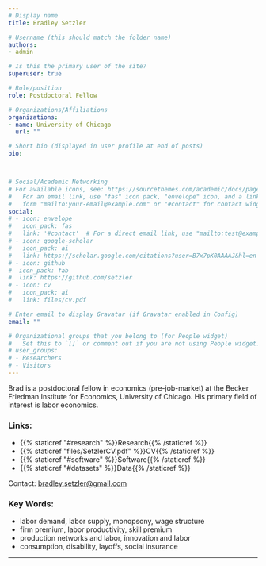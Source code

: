 ```yaml
---
# Display name
title: Bradley Setzler

# Username (this should match the folder name)
authors:
- admin

# Is this the primary user of the site?
superuser: true

# Role/position
role: Postdoctoral Fellow

# Organizations/Affiliations
organizations:
- name: University of Chicago
  url: ""

# Short bio (displayed in user profile at end of posts)
bio: 



# Social/Academic Networking
# For available icons, see: https://sourcethemes.com/academic/docs/page-builder/#icons
#   For an email link, use "fas" icon pack, "envelope" icon, and a link in the
#   form "mailto:your-email@example.com" or "#contact" for contact widget.
social:
# - icon: envelope
#   icon_pack: fas
#   link: '#contact'  # For a direct email link, use "mailto:test@example.org".
# - icon: google-scholar
#   icon_pack: ai
#   link: https://scholar.google.com/citations?user=B7x7pK0AAAAJ&hl=en
# - icon: github
#  icon_pack: fab
#  link: https://github.com/setzler
# - icon: cv
#   icon_pack: ai
#   link: files/cv.pdf

# Enter email to display Gravatar (if Gravatar enabled in Config)
email: ""

# Organizational groups that you belong to (for People widget)
#   Set this to `[]` or comment out if you are not using People widget.
# user_groups:
# - Researchers
# - Visitors
---
```


Brad is a postdoctoral fellow in economics (pre-job-market) at the Becker Friedman Institute for Economics, University of Chicago. His primary field of interest is labor economics. 

### Links:
- {{% staticref "#research" %}}Research{{% /staticref %}}
- {{% staticref "files/SetzlerCV.pdf" %}}CV{{% /staticref %}}
- {{% staticref "#software" %}}Software{{% /staticref %}}
- {{% staticref "#datasets" %}}Data{{% /staticref %}}

Contact: bradley.setzler@gmail.com



### Key Words:
- labor demand, labor supply, monopsony, wage structure
- firm premium, labor productivity, skill premium
- production networks and labor, innovation and labor
- consumption, disability, layoffs, social insurance


-------
